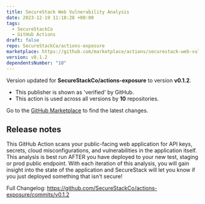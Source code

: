 ```yaml
---
title: SecureStack Web Vulnerability Analysis
date: 2023-12-19 11:18:28 +00:00
tags:
  - SecureStackCo
  - GitHub Actions
draft: false
repo: SecureStackCo/actions-exposure
marketplace: https://github.com/marketplace/actions/securestack-web-vulnerability-analysis
version: v0.1.2
dependentsNumber: "10"
---
```



Version updated for **SecureStackCo/actions-exposure** to version **v0.1.2**.
- This publisher is shown as 'verified' by GitHub.
- This action is used across all versions by **10** repositories.

Go to the [GitHub Marketplace](https://github.com/marketplace/actions/securestack-web-vulnerability-analysis) to find the latest changes.

## Release notes

This GitHub Action scans your public-facing web application for API keys, secrets, cloud misconfigurations, and vulnerabilities in the application itself. This analysis is best run AFTER you have deployed to your new test, staging or prod public endpoint. With each iteration of this analysis, you will gain insight into the state of the application and SecureStack will let you know if you just deployed something that isn't secure!

Full Changelog: https://github.com/SecureStackCo/actions-exposure/commits/v0.1.2
